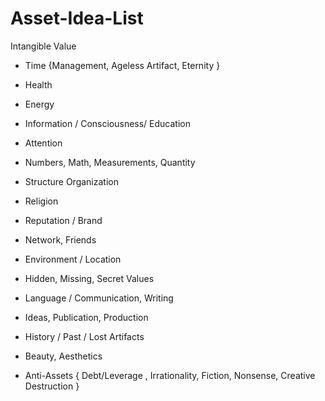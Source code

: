 # Asset-Idea-List

Intangible Value

+ Time {Management, Ageless Artifact, Eternity }

+ Health

+ Energy 

+ Information / Consciousness/ Education

+ Attention

+ Numbers, Math, Measurements, Quantity

+ Structure Organization

+ Religion

+ Reputation / Brand

+ Network, Friends

+ Environment / Location

+ Hidden, Missing, Secret Values

+ Language / Communication, Writing

+ Ideas, Publication, Production

+ History / Past / Lost Artifacts

+ Beauty, Aesthetics

+ Anti-Assets { Debt/Leverage , Irrationality, Fiction, Nonsense, Creative Destruction }
